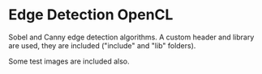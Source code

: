 # Edge Detection OpenCL

Sobel and Canny edge detection algorithms. A custom header and library are used, they are included ("include" and "lib" folders).

Some test images are included also.
